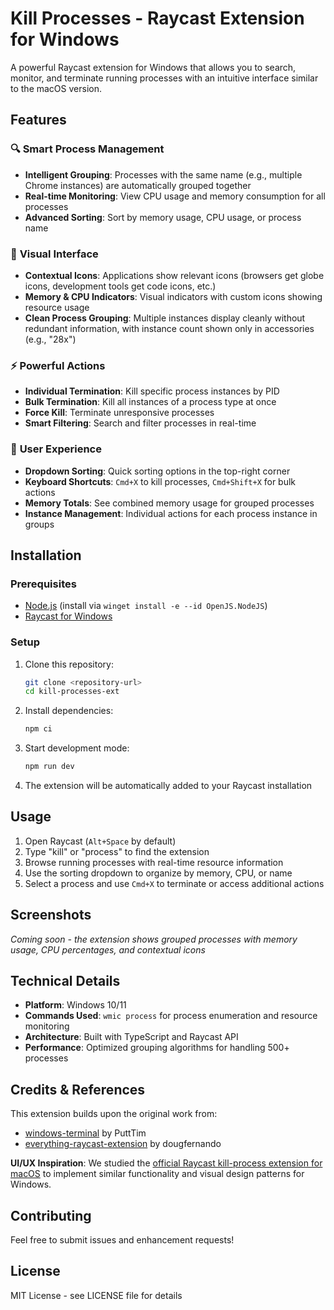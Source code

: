 # Kill Processes - Raycast Extension for Windows

A powerful Raycast extension for Windows that allows you to search, monitor, and terminate running processes with an intuitive interface similar to the macOS version.

## Features

### 🔍 **Smart Process Management**
- **Intelligent Grouping**: Processes with the same name (e.g., multiple Chrome instances) are automatically grouped together
- **Real-time Monitoring**: View CPU usage and memory consumption for all processes
- **Advanced Sorting**: Sort by memory usage, CPU usage, or process name

### 🎨 **Visual Interface**
- **Contextual Icons**: Applications show relevant icons (browsers get globe icons, development tools get code icons, etc.)
- **Memory & CPU Indicators**: Visual indicators with custom icons showing resource usage
- **Clean Process Grouping**: Multiple instances display cleanly without redundant information, with instance count shown only in accessories (e.g., "28x")

### ⚡ **Powerful Actions**
- **Individual Termination**: Kill specific process instances by PID
- **Bulk Termination**: Kill all instances of a process type at once
- **Force Kill**: Terminate unresponsive processes
- **Smart Filtering**: Search and filter processes in real-time

### 🎯 **User Experience**
- **Dropdown Sorting**: Quick sorting options in the top-right corner
- **Keyboard Shortcuts**: `Cmd+X` to kill processes, `Cmd+Shift+X` for bulk actions
- **Memory Totals**: See combined memory usage for grouped processes
- **Instance Management**: Individual actions for each process instance in groups

## Installation

### Prerequisites
- [Node.js](https://nodejs.org/) (install via `winget install -e --id OpenJS.NodeJS`)
- [Raycast for Windows](https://raycast.com/)

### Setup
1. Clone this repository:
   ```bash
   git clone <repository-url>
   cd kill-processes-ext
   ```

2. Install dependencies:
   ```bash
   npm ci
   ```

3. Start development mode:
   ```bash
   npm run dev
   ```

4. The extension will be automatically added to your Raycast installation

## Usage

1. Open Raycast (`Alt+Space` by default)
2. Type "kill" or "process" to find the extension
3. Browse running processes with real-time resource information
4. Use the sorting dropdown to organize by memory, CPU, or name
5. Select a process and use `Cmd+X` to terminate or access additional actions

## Screenshots

*Coming soon - the extension shows grouped processes with memory usage, CPU percentages, and contextual icons*

## Technical Details

- **Platform**: Windows 10/11
- **Commands Used**: `wmic process` for process enumeration and resource monitoring
- **Architecture**: Built with TypeScript and Raycast API
- **Performance**: Optimized grouping algorithms for handling 500+ processes

## Credits & References

This extension builds upon the original work from:
  - [windows-terminal](https://github.com/PuttTim/windows-terminal) by PuttTim
  - [everything-raycast-extension](https://github.com/dougfernando/everything-raycast-extension) by dougfernando

**UI/UX Inspiration**: We studied the [official Raycast kill-process extension for macOS](https://github.com/raycast/extensions/tree/main/extensions/kill-process) to implement similar functionality and visual design patterns for Windows.

## Contributing

Feel free to submit issues and enhancement requests!

## License

MIT License - see LICENSE file for details
